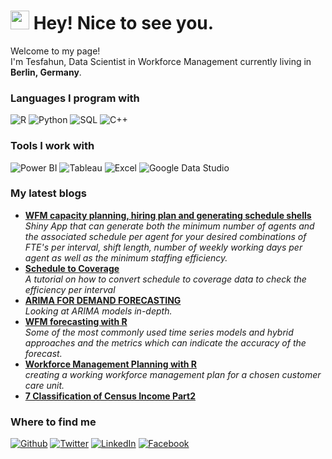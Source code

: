 <h1><img src="https://emojis.slackmojis.com/emojis/images/1531849430/4246/blob-sunglasses.gif?1531849430" width="30"/> Hey! Nice to see you.</h1>


<p>Welcome to my page! </br> I'm Tesfahun, Data Scientist in Workforce Management currently living in <img src="https://cdn-icons-png.flaticon.com/512/197/197564.png" width="13"/> <b>Berlin, Germany</b>. </p>
<h3>Languages I program with</h3>
<p>
  <img alt="R" src="https://img.shields.io/badge/-React-45b8d8?style=flat-square&logo=R&logoColor=white" />
  <img alt="Python" src="https://img.shields.io/badge/-Python-8DD6F9?style=flat-square&logo=python&logoColor=white" /> 
  <img alt="SQL" src="https://img.shields.io/badge/-SQL-46a2f1?style=flat-square&logo=sql&logoColor=white" />
  <img alt="C++" src="https://img.shields.io/badge/-C++-2088FF?style=flat-square&logo=c++&logoColor=white" />
</p>

<h3>Tools I work with</h3>
<p>
  <img alt="Power BI" src="https://img.shields.io/badge/-React-45b8d8?style=flat-square&logo=power bi&logoColor=white" />
  <img alt="Tableau" src="https://img.shields.io/badge/-Webpack-8DD6F9?style=flat-square&logo=tableau&logoColor=white" /> 
  <img alt="Excel" src="https://img.shields.io/badge/-Excel-46a2f1?style=flat-square&logo=excel&logoColor=white" />
  <img alt="Google Data Studio" src="https://img.shields.io/badge/-Google Data Studio-2088FF?style=flat-square&logo=google-data-studio&logoColor=white" />
</p>

<h3>My latest blogs</h3>
<ul>
  <li><a href="https://rpubs.com/Tesfahun_Boshe/CP2HP"><b>WFM capacity planning, hiring plan and generating schedule shells</b></a><br/><i>Shiny App that can generate both the minimum number of agents and the associated schedule per agent for your desired combinations of FTE's per interval, shift length, number of weekly working days per agent as well as the minimum staffing efficiency.</i></li>
  <li><a href="https://rpubs.com/Tesfahun_Boshe/schedule2coverage"><b>Schedule to Coverage</b></a><br/><i>A tutorial on how to convert schedule to coverage data to check the efficiency per interval</i></li>
    <li><a href="https://rpubs.com/Tesfahun_Boshe/arimaforcasting"><b>ARIMA FOR DEMAND FORECASTING</b></a><br/><i> Looking at ARIMA models in-depth.</i></li>
  <li><a href="https://rpubs.com/Tesfahun_Boshe/wfmforcasting"><b>WFM forecasting with R</b></a><br/><i>Some of the most commonly used time series models and hybrid approaches and the metrics which can indicate the accuracy of the forecast.</i></li>
  <li><a href="https://rpubs.com/Tesfahun_Boshe/R-for-WFM"><b>Workforce Management Planning with R</b></a><br/><i> creating a working workforce management plan for a chosen customer care unit.</i></li>
  <li><a href="https://rpubs.com/Tesfahun_Boshe/classificationcensus"><b>7 Classification of Census Income Part2</b></a><br/></li>
</ul>

<h3>Where to find me</h3>
<p><a href="https://github.com/tesfahunboshe" target="_blank"><img alt="Github" src="https://img.shields.io/badge/GitHub-%2312100E.svg?&style=for-the-badge&logo=Github&logoColor=white" /></a> <a href="https://twitter.com/TesfahunTegene" target="_blank"><img alt="Twitter" src="https://img.shields.io/badge/twitter-%231DA1F2.svg?&style=for-the-badge&logo=twitter&logoColor=white" /></a> <a href="https://www.linkedin.com/in/tesfahun-tegene-boshe/" target="_blank"><img alt="LinkedIn" src="https://img.shields.io/badge/linkedin-%230077B5.svg?&style=for-the-badge&logo=linkedin&logoColor=white" /></a> <a href="https://www.facebook.com/profile.php?id=100009078883117" target="_blank"><img alt="Facebook" src="https://img.shields.io/badge/facebook-%2312100E.svg?&style=for-the-badge&logo=facebook&logoColor=white" /></a>
</p>


